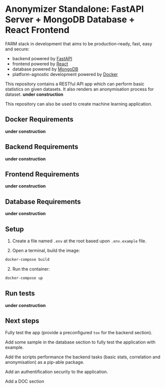 # Anonymizer Standalone: FastAPI Server + MongoDB Database + React Frontend

FARM stack in development that aims to be production-ready, fast, easy and secure:

- backend powered by [FastAPI](https://fastapi.tiangolo.com/)
- frontend powered by [React](https://reactjs.org/)
- database powered by [MongoDB](https://www.mongodb.com/)
- platform-agnostic development powered by [Docker](https://www.docker.com/)


This repository contains a RESTful API app which can perform basic statistics on given datasets. It also renders an anonymisation process for dataset. **under construction**

This repository can also be used to create machine learning application. 

## Docker Requirements

**under construction**

## Backend Requirements

**under construction**

## Frontend Requirements

**under construction**

## Database Requirements

**under construction**

## Setup
1. Create a file named `.env` at the root based upon `.env.example` file.

2. Open a terminal, build the image:
```bash
docker-compose build
```

2. Run the container:
```bash
docker-compose up
```

## Run tests

**under construction**

## Next steps

Fully test the app (provide a preconfigured `tox` for the backend section).

Add some sample in the database section to fully test the application with example.

Add the scripts performance the backend tasks (basic stats, correlation and anonymisation) as a pip-able package.

Add an authentification security to the application.

Add a DOC section
